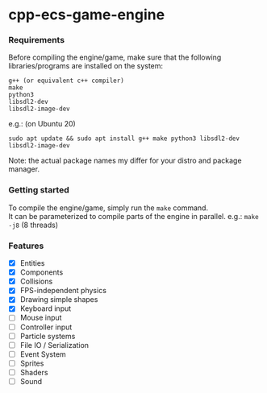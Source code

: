 # cpp-ecs-game-engine

### Requirements
Before compiling the engine/game, make sure that the following libraries/programs are installed on the system:
```
g++ (or equivalent c++ compiler)
make
python3
libsdl2-dev
libsdl2-image-dev
```
e.g.: (on Ubuntu 20)
```
sudo apt update && sudo apt install g++ make python3 libsdl2-dev libsdl2-image-dev
```

Note: the actual package names my differ for your distro and package manager.

### Getting started

To compile the engine/game, simply run the `make` command.<br>
It can be parameterized to compile parts of the engine in parallel. e.g.: `make -j8` (8 threads)

### Features
- [x] Entities
- [x] Components
- [x] Collisions
- [x] FPS-independent physics
- [x] Drawing simple shapes
- [x] Keyboard input
- [ ] Mouse input
- [ ] Controller input
- [ ] Particle systems
- [ ] File IO / Serialization
- [ ] Event System
- [ ] Sprites
- [ ] Shaders
- [ ] Sound
